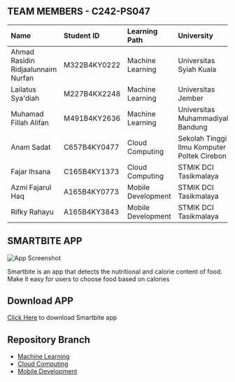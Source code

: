 
## TEAM MEMBERS - C242-PS047

| Name                                | Student ID     | Learning Path    | University              |
| :--------                           | :-------       | :----------------| :----------             |
| Ahmad Rasidin Ridjaalunnaim Nurfan  | M322B4KY0222   | Machine Learning | Universitas Syiah Kuala |
| Lailatus Sya'diah                   | M227B4KX2248   | Machine Learning | Universitas Jember      |
| Muhamad Fillah Alifan               | M491B4KY2636   | Machine Learning | Universitas Muhammadiyah Bandung |
| Anam Sadat                          | C657B4KY0477   | Cloud Computing  | Sekolah Tinggi Ilmu Komputer Poltek Cirebon |
| Fajar Ihsana                        | C165B4KY1373   | Cloud Computing  | STMIK DCI Tasikmalaya      |
| Azmi Fajarul Haq                    | A165B4KY0773   | Mobile Development| STMIK DCI Tasikmalaya      |
| Rifky Rahayu                        | A165B4KY3843   | Mobile Development| STMIK DCI Tasikmalaya      |

## SMARTBITE APP
![App Screenshot](https://i.postimg.cc/KjpGLLk9/smartbite.png)

Smartbite is an app that detects the nutritional and calorie content of food. Make it easy for users to choose food based on calories

## Download APP
[Click Here](https://www.github.com/octokatherine) to download Smartbite app

## Repository Branch
- [Machine Learning](https://github.com/AnamSadat/SmartBite/tree/ML)
- [Cloud Computing](https://github.com/AnamSadat/SmartBite/tree/CC)
- [Mobile Development](https://github.com/AnamSadat/SmartBite/tree/MD)
